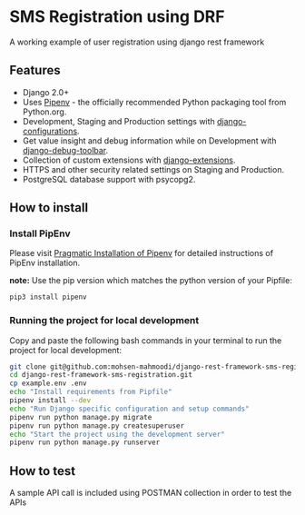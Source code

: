 # SMS Registration using DRF

A working example of user registration using django rest framework

## Features

- Django 2.0+
- Uses [Pipenv](https://github.com/kennethreitz/pipenv) - the officially recommended Python packaging tool from Python.org.
- Development, Staging and Production settings with [django-configurations](https://django-configurations.readthedocs.org).
- Get value insight and debug information while on Development with [django-debug-toolbar](https://django-debug-toolbar.readthedocs.org).
- Collection of custom extensions with [django-extensions](http://django-extensions.readthedocs.org).
- HTTPS and other security related settings on Staging and Production.
- PostgreSQL database support with psycopg2.


## How to install
### Install PipEnv
Please visit [Pragmatic Installation of Pipenv](https://pipenv.readthedocs.io/en/latest/install/#pragmatic-installation-of-pipenv) for detailed instructions of PipEnv installation.

**note:** Use the pip version which matches the python version of your Pipfile:  


```bash
pip3 install pipenv
```

### Running the project for local development
Copy and paste the following bash commands in your terminal to run the project for local development:
 
```bash
git clone git@github.com:mohsen-mahmoodi/django-rest-framework-sms-registration.git
cd django-rest-framework-sms-registration.git
cp example.env .env
echo "Install requirements from Pipfile"
pipenv install --dev
echo "Run Django specific configuration and setup commands"
pipenv run python manage.py migrate
pipenv run python manage.py createsuperuser
echo "Start the project using the development server"
pipenv run python manage.py runserver
```
 
## How to test
A sample API call is included using POSTMAN collection in order to test the APIs 